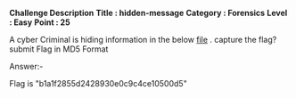 **Challenge Description**
**Title : hidden-message**
**Category : Forensics**
**Level : Easy**
**Point : 25**

A cyber Criminal is hiding information in the below [file](https://s3-eu-west-1.amazonaws.com/talentchallenges/Forensics/hidden_message.jpg) . capture the flag? submit Flag in MD5 Format


Answer:-




Flag is "b1a1f2855d2428930e0c9c4ce10500d5" 
